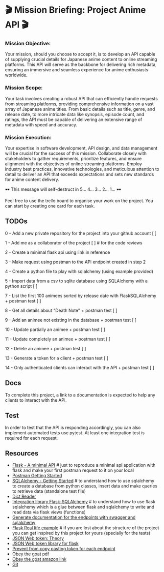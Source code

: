 # 🎬 Mission Briefing: Project Anime API 🎬

### Mission Objective:
Your mission, should you choose to accept it, is to develop an API capable of supplying crucial details for Japanese anime content to online streaming platforms. This API will serve as the backbone for delivering rich metadata, ensuring an immersive and seamless experience for anime enthusiasts worldwide.

### Mission Scope:
Your task involves creating a robust API that can efficiently handle requests from streaming platforms, providing comprehensive information on a vast array of Japanese anime titles. From basic details such as title, genre, and release date, to more intricate data like synopsis, episode count, and ratings, the API must be capable of delivering an extensive range of metadata with speed and accuracy.

### Mission Execution:
Your expertise in software development, API design, and data management will be crucial for the success of this mission. Collaborate closely with stakeholders to gather requirements, prioritize features, and ensure alignment with the objectives of online streaming platforms. Employ industry best practices, innovative technologies, and meticulous attention to detail to deliver an API that exceeds expectations and sets new standards for anime content delivery.

🕶️ This message will self-destruct in 5... 4... 3... 2... 1... 🕶️

Feel free to use the trello board to organise your work on the project.
You can start by creating one card for each task.

## TODOs

0 - Add a new private repository for the project into your github account [  ]

1 - Add me as a collaborator of the project [  ] # for the code reviews

2 - Create a minimal flask api using link in reference

3 - Make request using postman to the API endpoint created in step 2

4 - Create a python file to play with sqlalchemy (using example provided)

5 - Import data from a csv to sqlite database using SQLAlchemy with a python script [  ]

7 - List the first 100 animees sorted by release date with FlaskSQLAlchemy + postman test [  ]

8 - Get all details about "Death Note" + postman test [  ]

9 - Add an animee not existing in the database + postman test [  ]

10 - Update partially an animee + postman test [  ]

11 - Update completely an animee + postman test [  ]

12 - Delete an animee + postman test [  ]

13 - Generate a token for a client + postman test [  ]

14 - Only authenticated clients can interact with the API + postman test [  ]

## Docs

To complete this project, a link to a documentation is expected to help any clients to interact with the API.

## Test

In order to test that the API is responding accordingly, you can also implement automated tests use pytest.
At least one integration test is required for each request.

## Resources
- [Flask - A minimal API](https://sentry.io/answers/return-json-in-flask-view/) # just to reproduce a minimal api application with flask and make your first postman request to it on your local
- [Postman Getting Started](https://www.youtube.com/watch?v=MFxk5BZulVU)
- [SQLAlchemy - Getting Started](https://docs.sqlalchemy.org/en/20/orm/quickstart.html) # to understand how to use sqlalchemy to create a database from python classes, insert data and make queries to retrieve data (standalone test file)
- [Dict Reader](https://docs.python.org/3/library/csv.html#csv.DictReader)
- [Integration library Flask-SQLAlchemy](https://flask-sqlalchemy.palletsprojects.com/en/3.1.x/) # to understand how to use flask sqlalchemy which is a glue between flask and sqlalchemy to write and read data via flask views (functions)
- [Generate documentation for the endpoints with swagger and sqlalchemy](https://github.com/thomaxxl/safrs)
- [Flask Real life example](https://github.com/gothinkster/flask-realworld-example-app) # if you are lost about the structure of the project you can get inspired by this project for yours (specially for the tests)
- [JSON Web token: Theory](https://4geeks.com/lesson/what-is-JWT-and-how-to-implement-with-Flask)
- [JSON Web token library for flask](https://github.com/vimalloc/flask-jwt-extended)
- [Prevent from copy pasting token for each endpoint](https://community.postman.com/t/how-to-automatically-set-a-bearer-token-for-your-postman-requests/10126/17)
- [Obey the goat pdf](https://englishonlineclub.com/pdf/Test-Driven%20Development%20with%20Python%20(Second%20Edition)%20%5BEnglishOnlineClub.com%5D.pdf)
- [Obey the goat amazon link](https://www.amazon.co.uk/Test-Driven-Development-Python-Selenium-JavaScript-x/dp/1491958707/ref=as_li_ss_tl?ie=UTF8&qid=1502337608&sr=8-2&keywords=tdd+python&linkCode=sl1&tag=obethetesgoa-21&linkId=472f4eea099a845ca709cffeee73d909)
- [Git](https://www.youtube.com/watch?v=hwP7WQkmECE)
